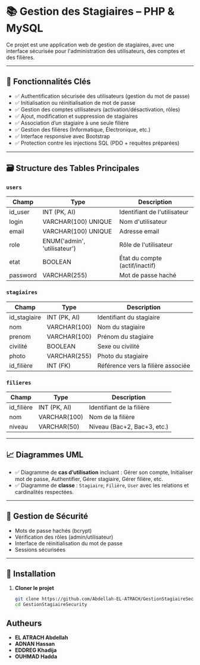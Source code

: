 # 📚 Gestion des Stagiaires – PHP & MySQL

Ce projet est une application web de gestion de stagiaires, avec une interface sécurisée pour l'administration des utilisateurs, des comptes et des filières.

---

## 🚀 Fonctionnalités Clés

- ✅ Authentification sécurisée des utilisateurs (gestion du mot de passe)
- ✅ Initialisation ou réinitialisation de mot de passe
- ✅ Gestion des comptes utilisateurs (activation/désactivation, rôles)
- ✅ Ajout, modification et suppression de stagiaires
- ✅ Association d’un stagiaire à une seule filière
- ✅ Gestion des filières (Informatique, Électronique, etc.)
- ✅ Interface responsive avec Bootstrap
- ✅ Protection contre les injections SQL (PDO + requêtes préparées)

---

## 🗃️ Structure des Tables Principales

### `users`

| Champ        | Type                          | Description                          |
|--------------|-------------------------------|--------------------------------------|
| id_user      | INT (PK, AI)                  | Identifiant de l'utilisateur         |
| login        | VARCHAR(100) UNIQUE           | Nom d'utilisateur                    |
| email        | VARCHAR(100) UNIQUE           | Adresse email                        |
| role         | ENUM('admin', 'utilisateur')  | Rôle de l'utilisateur                |
| etat         | BOOLEAN                       | État du compte (actif/inactif)       |
| password     | VARCHAR(255)                  | Mot de passe haché                   |

### `stagiaires`

| Champ       | Type             | Description                            |
|-------------|------------------|----------------------------------------|
| id_stagiaire| INT (PK, AI)     | Identifiant du stagiaire               |
| nom         | VARCHAR(100)     | Nom du stagiaire                       |
| prenom      | VARCHAR(100)     | Prénom du stagiaire                    |
| civilité    | BOOLEAN          | Sexe ou civilité                       |
| photo       | VARCHAR(255)     | Photo du stagiaire                     |
| id_filière  | INT (FK)         | Référence vers la filière associée     |

### `filieres`

| Champ       | Type             | Description                            |
|-------------|------------------|----------------------------------------|
| id_filière  | INT (PK, AI)     | Identifiant de la filière              |
| nom         | VARCHAR(100)     | Nom de la filière                      |
| niveau      | VARCHAR(50)      | Niveau (Bac+2, Bac+3, etc.)            |

---

## 📈 Diagrammes UML

- ✅ Diagramme de **cas d’utilisation** incluant : Gérer son compte, Initialiser mot de passe, Authentifier, Gérer stagiaire, Gérer filière, etc.
- ✅ Diagramme de **classe** : `Stagiaire`, `Filière`, `User` avec les relations et cardinalités respectées.

---

## 🔐 Gestion de Sécurité

- Mots de passe hachés (bcrypt)
- Vérification des rôles (admin/utilisateur)
- Interface de réinitialisation du mot de passe
- Sessions sécurisées

---

## 🔧 Installation

1. **Cloner le projet**
   ```bash
   git clone https://github.com/Abdellah-EL-ATRACH/GestionStagiaireSecurity.git
   cd GestionStagiaireSecurity
## Autheurs
- **EL ATRACH Abdellah**
- **ADNAN Hassan**
- **EDDREG Khadija**
- **OUHMAD Hadda**
